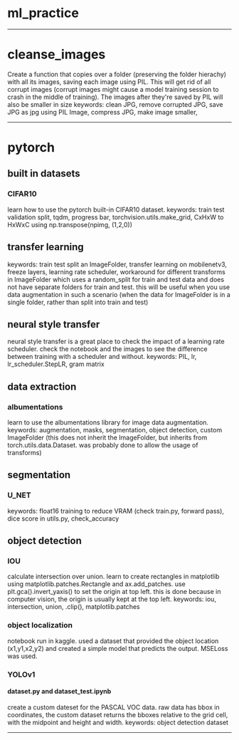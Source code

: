 # ml_practice

---

# cleanse_images

Create a function that copies over a folder (preserving the folder hierachy) with all its images, saving each image using PIL. 
This will get rid of all corrupt images (corrupt images might cause a model training session to crash in the middle of training).
The images after they're saved by PIL will also be smaller in size
keywords: clean JPG, remove corrupted JPG, save JPG as jpg using PIL Image, compress JPG, make image smaller,

---

# pytorch

## built in datasets
### CIFAR10
learn how to use the pytorch built-in CIFAR10 dataset. keywords: train test validation split, tqdm, progress bar, torchvision.utils.make_grid, CxHxW to HxWxC using np.transpose(npimg, (1,2,0))

## transfer learning
keywords: train test split an ImageFolder, transfer learning on mobilenetv3, freeze layers, learning rate scheduler, workaround for different transforms in ImageFolder which uses a random_split for train and test data and does not have separate folders for train and test. this will be useful when you use data augmentation in such a scenario (when the data for ImageFolder is in a single folder, rather than split into train and test)

## neural style transfer
neural style transfer is a great place to check the impact of a learning rate scheduler. check the notebook and the images to see the difference between training with a scheduler and without. keywords: PIL, lr, lr_scheduler.StepLR, gram matrix

## data extraction
### albumentations
learn to use the albumentations library for image data augmentation. keywords: augmentation, masks, segmentation, object detection, custom ImageFolder (this does not inherit the ImageFolder, but inherits from torch.utils.data.Dataset. was probably done to allow the usage of transforms) 

## segmentation
### U_NET
keywords: float16 training to reduce VRAM (check train.py, forward pass), dice score in utils.py, check_accuracy

## object detection
### IOU
calculate intersection over union. learn to create rectangles in matplotlib using matplotlib.patches.Rectangle and ax.add_patches. use plt.gca().invert_yaxis() to set the origin at top left. this is done because in computer vision, the origin is usually kept at the top left. keywords: iou, intersection, union, .clip(), matplotlib.patches

### object localization
notebook run in kaggle. used a dataset that provided the object location (x1,y1,x2,y2) and created a simple model that predicts the output. MSELoss was used.  

### YOLOv1
#### dataset.py and dataset_test.ipynb
create a custom dateset for the PASCAL VOC data. raw data has bbox in coordinates, the custom dataset returns the bboxes relative to the grid cell, with the midpoint and height and width. keywords: object detection dataset

---